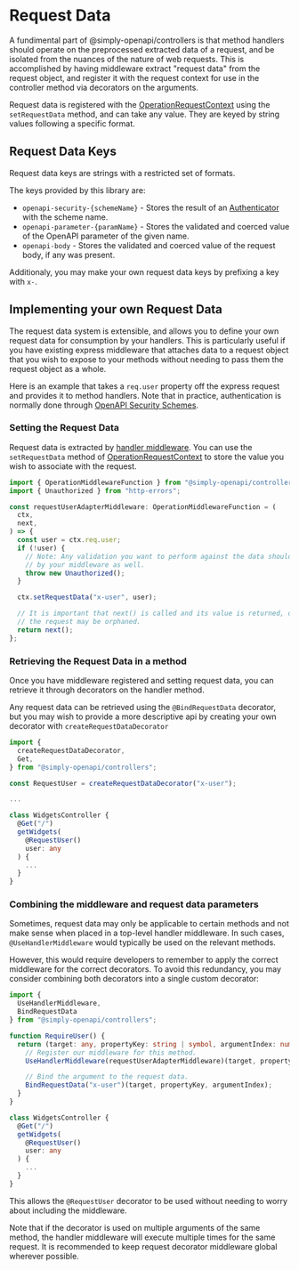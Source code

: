 # Request Data

A fundimental part of @simply-openapi/controllers is that method handlers should operate on the preprocessed extracted data of a request, and be isolated from the nuances of the nature of web requests. This is accomplished by having middleware extract "request data" from the request object, and register it with the request context for use in the controller method via decorators on the arguments.

Request data is registered with the [OperationRequestContext](../api-reference/contexts.md#requestcontext) using the `setRequestData` method, and can take any value. They are keyed by string values following a specific format.

## Request Data Keys

Request data keys are strings with a restricted set of formats.

The keys provided by this library are:

- `openapi-security-{schemeName}` - Stores the result of an [Authenticator](./adding-authentication.md#defining-authenticators) with the scheme name.
- `openapi-parameter-{paramName}` - Stores the validated and coerced value of the OpenAPI parameter of the given name.
- `openapi-body` - Stores the validated and coerced value of the request body, if any was present.

Additionaly, you may make your own request data keys by prefixing a key with `x-`.

## Implementing your own Request Data

The request data system is extensible, and allows you to define your own request data for consumption by your handlers. This is particularly useful if you have existing express middleware that attaches data to a request object that you wish to expose to your methods without needing to pass them the request object as a whole.

Here is an example that takes a `req.user` property off the express request and provides it to method handlers. Note that in practice, authentication is normally done through [OpenAPI Security Schemes](./adding-authentication.md).

### Setting the Request Data

Request data is extracted by [handler middleware](./writing-handler-middleware.md). You can use the `setRequestData` method of [OperationRequestContext](../api-reference/contexts.md#requestcontext) to store the value you wish to associate with the request.

```typescript
import { OperationMiddlewareFunction } from "@simply-openapi/controllers";
import { Unauthorized } from "http-errors";

const requestUserAdapterMiddleware: OperationMiddlewareFunction = (
  ctx,
  next,
) => {
  const user = ctx.req.user;
  if (!user) {
    // Note: Any validation you want to perform against the data should be done
    // by your middleware as well.
    throw new Unauthorized();
  }

  ctx.setRequestData("x-user", user);

  // It is important that next() is called and its value is returned, otherwise
  // the request may be orphaned.
  return next();
};
```

### Retrieving the Request Data in a method

Once you have middleware registered and setting request data, you can retrieve it through decorators on the handler method.

Any request data can be retrieved using the `@BindRequestData` decorator, but you may wish to provide a more descriptive api by creating your own decorator with `createRequestDataDecorator`

```typescript
import {
  createRequestDataDecorator,
  Get,
} from "@simply-openapi/controllers";

const RequestUser = createRequestDataDecorator("x-user");

...

class WidgetsController {
  @Get("/")
  getWidgets(
    @RequestUser()
    user: any
  ) {
    ...
  }
}
```

### Combining the middleware and request data parameters

Sometimes, request data may only be applicable to certain methods and not make sense when placed in a top-level handler middleware. In such cases, `@UseHandlerMiddleware` would typically be used on the relevant methods.

However, this would require developers to remember to apply the correct middleware for the correct decorators. To avoid this redundancy, you may consider combining both decorators into a single custom decorator:

```typescript
import {
  UseHandlerMiddleware,
  BindRequestData
} from "@simply-openapi/controllers";

function RequireUser() {
  return (target: any, propertyKey: string | symbol, argumentIndex: number) => {
    // Register our middleware for this method.
    UseHandlerMiddleware(requestUserAdapterMiddleware)(target, propertyKey);

    // Bind the argument to the request data.
    BindRequestData("x-user")(target, propertyKey, argumentIndex);
  }
}

class WidgetsController {
  @Get("/")
  getWidgets(
    @RequestUser()
    user: any
  ) {
    ...
  }
}
```

This allows the `@RequestUser` decorator to be used without needing to worry about including the middleware.

Note that if the decorator is used on multiple arguments of the same method, the handler middleware will execute multiple times for the same request. It is recommended to keep request decorator middleware global wherever possible.
